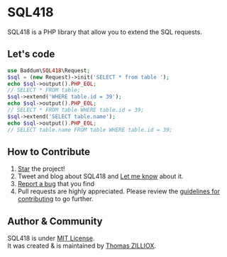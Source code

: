 SQL418
==============

SQL418 is a PHP library that allow you to extend the SQL requests.



Let's code
--------------

```php
use Baddum\SQL418\Request;
$sql = (new Request)->init('SELECT * from table ');
echo $sql->output().PHP_EOL;
// SELECT * FROM table;
$sql->extend('WHERE table.id = 39');
echo $sql->output().PHP_EOL;
// SELECT * FROM table WHERE table.id = 39;
$sql->extend('SELECT table.name');
echo $sql->output().PHP_EOL;
// SELECT table.name FROM table WHERE table.id = 39;
```



How to Contribute
--------

1. [Star](https://github.com/Baddum/SQL418/stargazers) the project!
2. Tweet and blog about SQL418 and [Let me know](https://twitter.com/iamtzi) about it.
3. [Report a bug](https://github.com/Baddum/SQL418/issues/new) that you find
4. Pull requests are highly appreciated. Please review the [guidelines for contributing](https://github.com/Baddum/SQL418/blob/master/CONTRIBUTING.md) to go further.



Author & Community
--------

SQL418 is under [MIT License](http://opensource.org/licenses/MIT).<br>
It was created & is maintained by [Thomas ZILLIOX](http://tzi.fr).